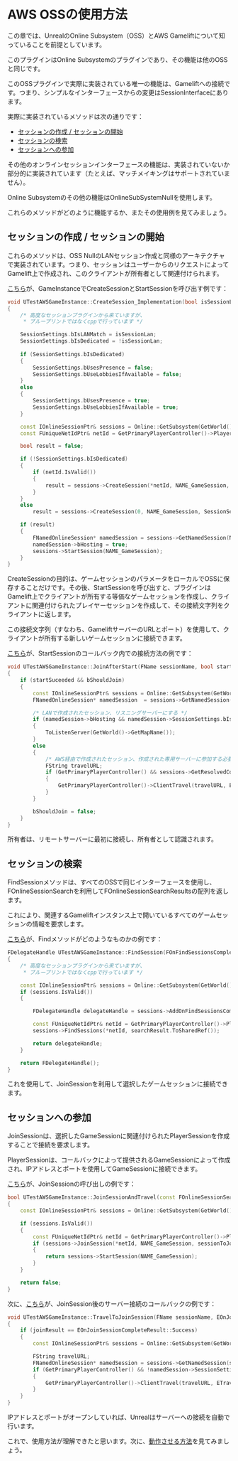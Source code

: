 # AWS OSSの使用方法

この章では、UnrealのOnline Subsystem（OSS）とAWS Gameliftについて知っていることを前提としています。

このプラグインはOnline Subsystemのプラグインであり、その機能は他のOSSと同じです。

このOSSプラグインで実際に実装されている唯一の機能は、Gameliftへの接続です。つまり、シンプルなインターフェースからの変更はSessionInterfaceにあります。

実際に実装されているメソッドは次の通りです：

- [セッションの作成 / セッションの開始](#セッションの作成--セッションの開始)
- [セッションの検索](#セッションの検索)
- [セッションへの参加](#セッションへの参加)

その他のオンラインセッションインターフェースの機能は、実装されていないか部分的に実装されています（たとえば、マッチメイキングはサポートされていません）。

Online Subsystemのその他の機能はOnlineSubSystemNullを使用します。

これらのメソッドがどのように機能するか、またその使用例を見てみましょう。

## セッションの作成 / セッションの開始

これらのメソッドは、OSS NullのLANセッション作成と同様のアーキテクチャで実装されています。つまり、セッションはユーザーからのリクエストによってGamelift上で作成され、このクライアントが所有者として関連付けられます。

[こちら](../../../Source/Private/TestAWSGameInstance.cpp#L198)が、GameInstanceでCreateSessionとStartSessionを呼び出す例です：

```cpp
void UTestAWSGameInstance::CreateSession_Implementation(bool isSessionLan)
{
	/* 高度なセッションプラグインから来ていますが、
	 * ブループリントではなくcppで行っています */

	SessionSettings.bIsLANMatch = isSessionLan;
	SessionSettings.bIsDedicated = !isSessionLan;
	
	if (SessionSettings.bIsDedicated)
	{
		SessionSettings.bUsesPresence = false;
		SessionSettings.bUseLobbiesIfAvailable = false;
	}
	else
	{
		SessionSettings.bUsesPresence = true;
		SessionSettings.bUseLobbiesIfAvailable = true;
	}

	const IOnlineSessionPtr& sessions = Online::GetSubsystem(GetWorld(), TEXT("AWS"))->GetSessionInterface();
	const FUniqueNetIdPtr& netId = GetPrimaryPlayerController()->PlayerState->GetUniqueId().GetUniqueNetId();

	bool result = false;

	if (!SessionSettings.bIsDedicated)
	{
		if (netId.IsValid())
		{
			result = sessions->CreateSession(*netId, NAME_GameSession, SessionSettings);
		}
	}
	else
		result = sessions->CreateSession(0, NAME_GameSession, SessionSettings);

	if (result)
	{
		FNamedOnlineSession* namedSession = sessions->GetNamedSession(NAME_GameSession);
		namedSession->bHosting = true;
		sessions->StartSession(NAME_GameSession);
	}
}
```

CreateSessionの目的は、ゲームセッションのパラメータをローカルでOSSに保存することだけです。その後、StartSessionを呼び出すと、プラグインはGamelift上でクライアントが所有する等価なゲームセッションを作成し、クライアントに関連付けられたプレイヤーセッションを作成して、その接続文字列をクライアントに返します。

この接続文字列（すなわち、GameliftサーバーのURLとポート）を使用して、クライアントが所有する新しいゲームセッションに接続できます。

[こちら](../../../Source/Private/TestAWSGameInstance.cpp#L309)が、StartSessionのコールバック内での接続方法の例です：

```cpp
void UTestAWSGameInstance::JoinAfterStart(FName sessionName, bool startSuceeded)
{
	if (startSuceeded && bShouldJoin)
	{
		const IOnlineSessionPtr& sessions = Online::GetSubsystem(GetWorld(), TEXT("AWS"))->GetSessionInterface();
		FNamedOnlineSession* namedSession  = sessions->GetNamedSession(sessionName);

		/* LANで作成されたセッション、リスニングサーバーにする */
		if (namedSession->bHosting && namedSession->SessionSettings.bIsLANMatch)
		{
			ToListenServer(GetWorld()->GetMapName());
		}
		else
		{
			/* AWS経由で作成されたセッション、作成された専用サーバーに参加する必要がある */
			FString travelURL;
			if (GetPrimaryPlayerController() && sessions->GetResolvedConnectString(sessionName, travelURL))
			{
				GetPrimaryPlayerController()->ClientTravel(travelURL, ETravelType::TRAVEL_Absolute);
			}
		}

		bShouldJoin = false;
	}
}
```

所有者は、リモートサーバーに最初に接続し、所有者として認識されます。

## セッションの検索

FindSessionメソッドは、すべてのOSSで同じインターフェースを使用し、FOnlineSessionSearchを利用してFOnlineSessionSearchResultsの配列を返します。

これにより、関連するGameliftインスタンス上で開いているすべてのゲームセッションの情報を要求します。

[こちら](../../../Source/Private/TestAWSGameInstance.cpp#L253)が、Findメソッドがどのようなものかの例です：

```cpp
FDelegateHandle UTestAWSGameInstance::FindSession(FOnFindSessionsCompleteDelegate& onFoundSessionDelegate, TSharedPtr<FOnlineSessionSearch>& searchResult)
{
	/* 高度なセッションプラグインから来ていますが、
	 * ブループリントではなくcppで行っています */

	const IOnlineSessionPtr& sessions = Online::GetSubsystem(GetWorld(), TEXT("AWS"))->GetSessionInterface();
	if (sessions.IsValid())
	{

		FDelegateHandle delegateHandle = sessions->AddOnFindSessionsCompleteDelegate_Handle(onFoundSessionDelegate);

		const FUniqueNetIdPtr& netId = GetPrimaryPlayerController()->PlayerState->GetUniqueId().GetUniqueNetId();
		sessions->FindSessions(*netId, searchResult.ToSharedRef());

		return delegateHandle;
	}

	return FDelegateHandle();
}
```

これを使用して、JoinSessionを利用して選択したゲームセッションに接続できます。

## セッションへの参加

JoinSessionは、選択したGameSessionに関連付けられたPlayerSessionを作成することで接続を要求します。

PlayerSessionは、コールバックによって提供されるGameSessionによって作成され、IPアドレスとポートを使用してGameSessionに接続できます。

[こちら](../../../Source/Private/TestAWSGameInstance.cpp#L273)が、JoinSessionの呼び出しの例です：

```cpp
bool UTestAWSGameInstance::JoinSessionAndTravel(const FOnlineSessionSearchResult& sessionToJoin)
{
	const IOnlineSessionPtr& sessions = Online::GetSubsystem(GetWorld(), TEXT("AWS"))->GetSessionInterface();

	if (sessions.IsValid())
	{
		const FUniqueNetIdPtr& netId = GetPrimaryPlayerController()->PlayerState->GetUniqueId().GetUniqueNetId();
		if (sessions->JoinSession(*netId, NAME_GameSession, sessionToJoin))
		{
			return sessions->StartSession(NAME_GameSession);
		}
	}

	return false;
}
```

次に、[こちら](../../../Source/Private/TestAWSGameInstance.cpp#L288)が、JoinSession後のサーバー接続のコールバックの例です：

```cpp
void UTestAWSGameInstance::TravelToJoinSession(FName sessionName, EOnJoinSessionCompleteResult::Type joinResult)
{
	if (joinResult == EOnJoinSessionCompleteResult::Success)
	{
		const IOnlineSessionPtr& sessions = Online::GetSubsystem(GetWorld(), TEXT("AWS"))->GetSessionInterface();

		FString travelURL;
		FNamedOnlineSession* namedSession = sessions->GetNamedSession(sessionName);
		if (GetPrimaryPlayerController() && !namedSession->SessionSettings.bIsLANMatch && sessions->GetResolvedConnectString(sessionName, travelURL))
		{
			GetPrimaryPlayerController()->ClientTravel(travelURL, ETravelType::TRAVEL_Absolute);
		}
	}
}
```

IPアドレスとポートがオープンしていれば、Unrealはサーバーへの接続を自動で行います。

これで、使用方法が理解できたと思います。次に、[動作させる方法](Run.md)を見てみましょう。